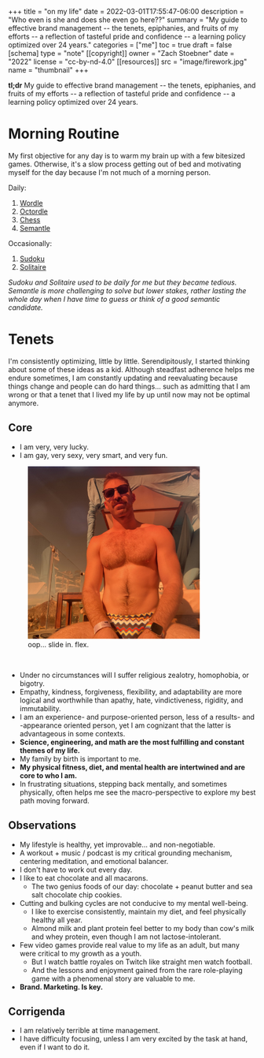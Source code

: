 +++
title = "on my life"
date = 2022-03-01T17:55:47-06:00
description = "Who even is she and does she even go here??"
summary = "My guide to effective brand management -- the tenets, epiphanies, and fruits of my efforts -- a reflection of tasteful pride and confidence -- a learning policy optimized over 24 years."
categories = ["me"]
toc = true
draft = false
[schema]
  type = "note"
[[copyright]]
  owner = "Zach Stoebner"
  date = "2022"
  license = "cc-by-nd-4.0"
[[resources]]
  src = "image/firework.jpg"
  name = "thumbnail"
+++

**tl;dr** My guide to effective brand management -- the tenets, epiphanies, and fruits of my efforts -- a reflection of tasteful pride and confidence -- a learning policy optimized over 24 years. 

# Morning Routine
My first objective for any day is to warm my brain up with a few bitesized games. Otherwise, it's a slow process getting out of bed and motivating myself for the day because I'm not much of a morning person. 

Daily:
1. [Wordle](https://www.nytimes.com/games/wordle/index.html)
2. [Octordle](https://octordle.com)
3. [Chess](https://www.chess.com/daily-chess-puzzle)
4. [Semantle](https://semantle.novalis.org)

Occasionally:
1. [Sudoku](https://www.nytimes.com/puzzles/sudoku/hard)
2. [Solitaire](https://games.washingtonpost.com/en-us/games/daily-solitaire)

*Sudoku and Solitaire used to be daily for me but they became tedious. Semantle is more challenging to solve but lower stakes, rather lasting the whole day when I have time to guess or think of a good semantic candidate.*

# Tenets
I'm consistently optimizing, little by little. Serendipitously, I started thinking about some of these ideas as a kid. Although steadfast adherence helps me endure sometimes, I am constantly updating and reevaluating because things change and people can do hard things... such as admitting that I am wrong or that a tenet that I lived my life by up until now may not be optimal anymore. 

## Core
- I am very, very lucky. 
- I am gay, very sexy, very smart, and very fun.

<figure>
<img src="image/titties.jpeg" alt="Zach Stoebner, at Mantamar in Puerto Vallarta" style="width:350px;height:350px"/> 
<figcaption>oop... slide in. flex.</figcaption>
</figure>
<br>

- Under no circumstances will I suffer religious zealotry, homophobia, or bigotry.
- Empathy, kindness, forgiveness, flexibility, and adaptability are more logical and worthwhile than apathy, hate, vindictiveness, rigidity, and immutability.
- I am an experience- and purpose-oriented person, less of a results- and -appearance oriented person, yet I am cognizant that the latter is advantageous in some contexts.
- <strong>Science, engineering, and math are the most fulfilling and constant themes of my life.</strong>
- My family by birth is important to me. 
- <strong>My physical fitness, diet, and mental health are intertwined and are core to who I am.</strong>
- In frustrating situations, stepping back mentally, and sometimes physically, often helps me see the macro-perspective to explore my best path moving forward. 

## Observations
- My lifestyle is healthy, yet improvable... and non-negotiable.
- A workout + music / podcast is my critical grounding mechanism, centering meditation, and emotional balancer.
- I don't have to work out every day.
- I like to eat chocolate and all macarons.
	- The two genius foods of our day: chocolate + peanut butter and sea salt chocolate chip cookies.
- Cutting and bulking cycles are not conducive to my mental well-being. 
	- I like to exercise consistently, maintain my diet, and feel physically healthy all year.
	- Almond milk and plant protein feel better to my body than cow's milk and whey protein, even though I am not lactose-intolerant.
- Few video games provide real value to my life as an adult, but many were critical to my growth as a youth.
	- But I watch battle royales on Twitch like straight men watch football. 
	- And the lessons and enjoyment gained from the rare role-playing game with a phenomenal story are valuable to me. 
- <strong>Brand. Marketing. Is key.</strong>

## Corrigenda
- I am relatively terrible at time management.
- I have difficulty focusing, unless I am very excited by the task at hand, even if I want to do it. 
